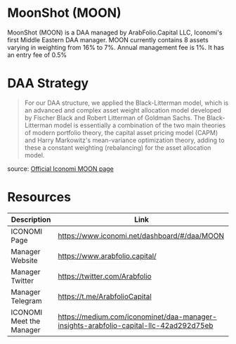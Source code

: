 # MoonShot (MOON)
MoonShot (MOON) is a DAA managed by ArabFolio.Capital LLC, Iconomi's first Middle Eastern DAA manager. MOON currently contains 8 assets varying in weighting from 16% to 7%. Annual management fee is 1%. It has an entry fee of 0.5%

# DAA Strategy
> For our DAA structure, we applied the Black-Litterman model, which is an advanced and complex asset weight allocation model developed by Fischer Black and Robert Litterman of Goldman Sachs. The Black-Litterman model is essentially a combination of the two main theories of modern portfolio theory, the capital asset pricing model (CAPM) and Harry Markowitz's mean-variance optimization theory, adding to these a constant weighting (rebalancing) for the asset allocation model. 

source: [Official Iconomi MOON page](https://www.iconomi.net/dashboard/#/daa/MOON)


# Resources
Description | Link
---|---
ICONOMI Page | https://www.iconomi.net/dashboard/#/daa/MOON
Manager Website | https://www.arabfolio.capital/
Manager Twitter | https://twitter.com/Arabfolio
Manager Telegram | https://t.me/ArabfolioCapital
ICONOMI Meet the Manager | https://medium.com/iconominet/daa-manager-insights-arabfolio-capital-llc-42ad292d75eb
